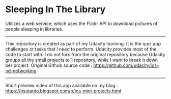 # Sleeping In The Library

Utilizes a web service, which uses the Flickr API to download pictures of people sleeping in libraries.

*****
This repository is created as part of my Udacity learning. It is the quiz app challenges or tasks that I need to perform. Udacity provides most of the code to start with. I do not fork from the original repository because Udacity groups all the small projects to 1 repository, while I want to break it down per project.
Original Github source code : https://github.com/udacity/ios-nd-networking
*****
Short preview video of this app available on my blog : https://nsutanto.blogspot.com/p/ios-mini-projects.html
